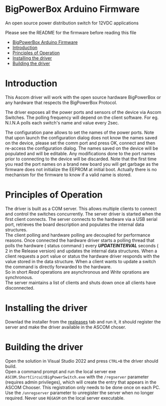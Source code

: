 ﻿# BigPowerBox Arduino Firmware
An open source power distribution switch for 12VDC applications

Please see the README for the firmware before reading this file

- [BigPowerBox Arduino Firmware](#bigpowerbox-arduino-firmware)
- [Introduction](#introduction)
- [Principles of Operation](#principles-of-operation)
- [Installing the driver](#installing-the-driver)
- [Building the driver](#building-the-driver)

# Introduction
This Ascom driver will work with the open source hardware BigPowerBox or any hardware that respects the BigPowerBox Protocol.

The driver exposes all the power ports and sensors of the device via Ascom Switches. The polling frequency will depend on the client software. For eg. N.I.N.A polls each switch's name and value every 2sec.

The configuration pane allows to set the names of the power ports. Note that upon launch the configuration dialog does not know the names saved on the device, please set the comm port and press OK, connect and then re-access the configuration dialog. The names saved on the device will be populated and will be editable. Any modifications done to the port names prior to connecting to the device will be discarded. Note that the first time you read the port names on a brand new board you will get garbage as the firmware does not initialize the EEPROM at initial boot. Actually there is no mechanism for the firmware to know if a valid name is stored.

# Principles of Operation
The driver is built as a COM server. This allows multiple clients to connect and control the switches concurrently.
The server driver is started when the first client connects. The server connects to the hardware via a USB serial port, retrieves the board description and populates the internal data structures.  
The client polling and hardware polling are decoupled for performance reasons. Once connected the hardware driver starts a polling thread that polls the hardware ( status command ) every ***UPDATEINTERVAL*** seconds ( 2 in the Release version) and updates the internal data structures. When a client requests a port value or status the hardware driver responds with the value stored in the data structure. When a client wants to update a switch the command is directly forwarded to the hardware.  
So in short *Read* operations are asynchronous and *Write* oprations are synchronous.  
The server maintains a list of clients and shuts down once all clients have disconnected.

# Installing the driver 
Downlad the installer from the [realeases](https://github.com/MichelMoriniaux/BigPowerBox/releases) tab and run it, it should register the server and make the driver available in the ASCOM choser. 

# Building the driver
Open the solution in Visual Studio 2022 and press `CTRL+B` the driver should build.  
Open a command prompt and run the local server exe `ASCOM.ShortCircuitBigPowerSwitch.exe` with the `/regserver` parameter (requires admin privileges), which will create the entry that appears in the ASCOM Chooser. This registration only needs to be done once on each PC. Use the `/unregserver` parameter to unregister the server when no longer required. Never use `REGASM` on the local server executable.
